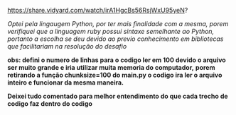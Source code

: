 https://share.vidyard.com/watch/irA1HgcBs56RsjWxU95yeN?

*Optei pela lingaugem Python, por ter mais finalidade com a mesma, porem verifiquei que a linguagem ruby possui sintaxe semelhante ao Python,*
*portanto a escolha se deu devido ao previo conhecimento em bibliotecas que facilitariam na resolução do desafio*

**obs: defini o numero de linhas para o codigo ler em 100 devido o arquivo ser muito grande e iria utilizar muita memoria do computador,**
**porem retirando a função chunksize=100 do main.py o codigo ira ler o arquivo inteiro e funcionar da mesma maneira.**

**Deixei tudo comentado para melhor entendimento do que cada trecho de codigo faz dentro do codigo**